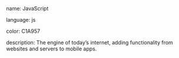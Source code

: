 name: JavaScript

language: js

color: C1A957

description: The engine of today’s internet, adding functionality from websites and servers to mobile apps.
